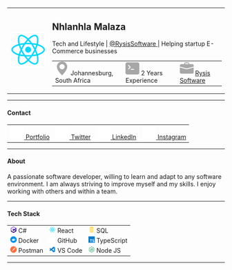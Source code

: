 <section>
   <table>
      <tr>
         <td>
            <img 
               style="width: 200px;" 
               src="./icon/react.svg" 
               alt="Profile"
            />   
         </td>
         <td>
            <h1>Nhlanhla Malaza</h1>
         <p>Tech and Lifestyle
            | <a
               href="https://instagram.com/rysissoftware"
               target="_blank"
               rel="noreferrer"
               aria-label="Current employer"
               >
                  @RysisSoftware
            </a>
            | Helping startup E-Commerce businesses
         </p>
         <p>
            <table>
               <tr>
                  <td>
                     <img src="./icon/geo-alt-fill.svg" alt="Icon"/>
                     Johannesburg, South Africa
                  </td>
                  <td>
                     <img src="./icon/terminal-fill.svg" alt="Icon"/>
                     2 Years Experience   
                  </td>
                  <td>
                     <img src="./icon/briefcase-fill.svg" alt="Icon"/>
                     <a
                        href="https://www.rysis.co.za/"
                        target="_blank"
                        rel="noreferrer"
                        aria-label="Current employer"
                     >
                        Rysis Software
                     </a>   
                  </td>
               </tr>
            </table>
         </p>
         </td>
      </tr>
   </table>
</section>

---

<section>
   <h4>Contact</h4>
   <table>
      <tr>
         <td>
            <a
               href="https://njmportfolio.vercel.app/"
               target="_blank"
               rel="noreferrer"
               aria-label="Portfolio Website"
            >
               <img src="./icon/globe-europe-africa.svg" alt="Icon"/>
               Portfolio
            </a>
         </td>
         <td>
            <a
               href="https://twitter.com/nhlanhlamalaza_"
               target="_blank"
               rel="noreferrer"
               aria-label="Portfolio Website"
            >
               <img src="./icon/twitter.svg" alt="Icon"/>
               Twitter
            </a>
         </td>
         <td>
            <a
               href="https://www.linkedin.com/in/njmalaza/"
               target="_blank"
               rel="noreferrer"
               aria-label="Portfolio Website"
            >
               <img src="./icon/linkedin.svg" alt="Icon"/>
               LinkedIn
            </a>
         </td>
         <td>
            <a
               href="https://www.instagram.com/nhlanhlamalaza_/"
               target="_blank"
               rel="noreferrer"
               aria-label="Portfolio Website"
            >
               <img src="./icon/instagram.svg" alt="Icon"/>
               Instagram
            </a>
         </td>
      </tr>
   </table>
</section>

---

<section>
   <h4>About</h4>
   <p>
      A passionate software developer, willing to learn and adapt to any software environment. I am always striving to improve myself and my skills. I enjoy working with others and within a team.
   </p>
</section>

---

<section>
   <h4>Tech Stack</h4>
   <table>
      <tr>
         <td>
            <img 
               style="width: 15px;" 
               src="./icon/csharp.svg" 
               alt="Icon"
            />
            C#
         </td>
         <td>
            <img 
               style="width: 15px;" 
               src="./icon/react.svg" 
               alt="Icon"
            />
            React
         </td>
         <td>
            <img 
               style="width: 15px;" 
               src="./icon/sql.svg" 
               alt="Icon"
            />
            SQL
         </td>
      </tr>
      <tr>
         <td>
            <img 
               style="width: 15px;" 
               src="./icon/docker.svg" 
               alt="Icon"
            />
            Docker
         </td>
         <td>
            <img 
               style="width: 15px;" 
               src="./icon/github.svg" 
               alt="Icon"
            />
            GitHub
         </td>
         <td>
            <img 
               style="width: 15px;" 
               src="./icon/typescript.svg" 
               alt="Icon"
            />
            TypeScript
         </td>
      </tr>
      <tr>
         <td>
            <img 
               style="width: 15px;" 
               src="./icon/postman.svg" 
               alt="Icon"
            />
            Postman
         </td>
         <td>
            <img 
               style="width: 15px;" 
               src="./icon/vscode.svg" 
               alt="Icon"
            />
            VS Code
         </td>
         <td>
            <img 
               style="width: 15px;" 
               src="./icon/nodejs.svg" 
               alt="Icon"
            />
            Node JS
         </td>
      </tr>
   </table>
</section>

---
